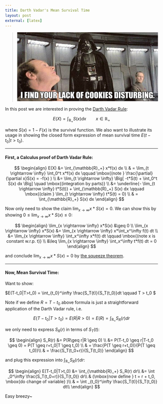 ```yaml
---
title: Darth Vadar's Mean Survival Time
layout: post
external: [latex]
---
```



> ![My helpful screenshot](/download/posts/darth_cookie.jpg)


In this post we are interested in proving the [Darth Vadar Rule](https://www.sav.sk/journals/uploads/1030150905-M-O-W.pdf):

$$E(X) = \int_{\mathbb{R}_+}S(x)dx 
\qquad x\in \mathbb{R}_+$$

where $S(x) = 1 - F(x)$ is the survival function. We also want to  illustrate its usage in showing the closed form expression of mean survival time 
$E(t-t_0|t>t_0)$.


---


#### First, a Calculus proof of **Darth Vadar Rule**:

$$
\begin{align}
E(X) &= \int_{\mathbb{R}_+} x*f(x) dx \\
& =  
\lim_{t \rightarrow \infty} \int_0^t x*f(x) dx 
\qquad \mbox{(note } \frac{\partial}{\partial x}S(x) = -f(x) )
\\
&= \lim_{t \rightarrow \infty}
\Big[
-t*S(t) + \int_0^t S(x) dx
\Big]
\quad \mbox{(integration by parts)} \\
&= 
\underline{- \lim_{t \rightarrow \infty} t*S(t)} +  \int_{\mathbb{R}_+} S(x) dx \qquad \mbox{(claim } \lim_{t \rightarrow \infty} t*S(t) = 0) \\
& =  \int_{\mathbb{R}_+} S(x) dx 
\end{align}
$$

Now only need to show the claim $\lim_{x \rightarrow \infty} x*S(x) = 0$. We can show this by showing $0 \leq \lim_{x \rightarrow \infty} x*S(x)  \leq 0$:

$$
\begin{align}
\lim_{x \rightarrow \infty} x*S(x) &\geq 0 \\
\lim_{x \rightarrow \infty} x*S(x) &=
 \lim_{x \rightarrow \infty} x*\int_x^\infty f(t) dt \\
&= \lim_{x \rightarrow \infty} \int_x^\infty x*f(t) dt
\qquad \mbox{(note x is constant w.r.p. t)} \\
&\leq  \lim_{x \rightarrow \infty} \int_x^\infty t*f(t) dt
= 0
\end{align}
$$

and conclude $\lim_{x \rightarrow \infty} x*S(x) = 0$  by [the squeeze theorem](https://en.wikipedia.org/wiki/Squeeze_theorem).

---

#### Now, **Mean Survival Time**:
Want to show:

$E(T-t_0|T>t_0) = \int_{t_0}^\infty \frac{S_T(t)}{S_T(t_0)}dt \qquad 
T > t_0
$

Note if we define $R = T-t_0$ above formula is just a straightforward application of the Darth Vadar rule, i.e. 

$$E(T-t_0|T>t_0) = E(R|R>0) = E(R) = \int_{\mathbb{R}_+} S_R(r) dr$$

we only need to express $S_R(r)$ in terms of $S_T(t)$:

$$
\begin{align}
S_R(r) &= P(R\geq r|R \geq 0) \\
&= P(T-t_0 \geq r|T-t_0 \geq 0) = P(T \geq r+t_0|T \geq t_0) \\
& = \frac{P(T \geq r+t_0)}{P(T \geq t_0)}\\
& = \frac{S_T(t_0+r)}{S_T(t_0)}
\end{align}
$$

and plug this expression into 
$\int_{\mathbb{R}_+} S_R(r) dr$:

$$
\begin{align}
E(T-t_0|T>t_0) &=  \int_{\mathbb{R}_+} S_R(r) dr\\
&= \int _0^\infty \frac{S_T(t_0+r)}{S_T(t_0)} dr\\
& (\mbox{now define } t = r + t_0, \mbox{do change of variable} )\\
& =  \int _{t_0}^\infty \frac{S_T(t)}{S_T(t_0)} dt\\
\end{align}
$$

Easy breezy~